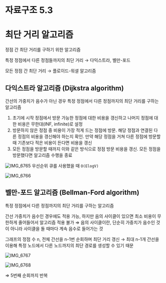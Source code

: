 # 자료구조 5.3

# 최단 거리 알고리즘

정점 간 최단 거리를 구하기 위한 알고리즘

특정 정점에서 다른 정점들까지의 최단 거리 → 다익스트라, 벨만-포드

모든 정점 간 최단 거리 → 플로이드-워셜 알고리즘

## 다익스트라 알고리즘 (Dijkstra algorithm)

간선의 가중치가 음수가 아닌 경우 특정 정점에서 다른 정점까지의 최단 거리를 구하는 알고리즘

1. 초기에 시작 정점에서 방문 가능한 정점에 대한 비용을 갱신하고 나머지 정점에 대한 비용은 무한대(INF, infinite)로 설정
2. 방문하지 않은 정점 중 비용이 가장 적게 드는 정점에 방문. 해당 정점과 연결된 다른 정점의 비용을 갱신해야 하는지 확인. 만약 해당 정점을 거쳐 다른 정점에 방문할 때 기존보다 적은 비용이 든다면 비용을 갱신
3. 모든 정점을 방문할 때까지 이와 같은 방식으로 정점 방문 비용을 갱신. 모든 정점을 방문했다면 알고리즘 수행을 종료

![IMG_6765](https://github.com/woowacourse-study/2023-cs-study/assets/15646373/18073de9-475a-4835-b496-55158ecd78cf)
우선순위 큐를 사용했을 때 `O(ElogV)`

![IMG_6766](https://github.com/woowacourse-study/2023-cs-study/assets/15646373/80abfb5d-bc23-4c21-975d-1918d5f231bb)

## 벨만-포드 알고리즘 (Bellman-Ford algorithm)

특정 정점에서 다른 정점까지의 최단 거리를 구하는 알고리즘

간선 가중치가 음수인 경우에도 적용 가능, 하지만 음의 사이클이 있으면 최소 비용이 무한하게 줄어들어서 알고리즘 적용 불가 ⇒ 음의 사이클이란, 단순히 가중치가 음수인 것이 아니라 사이클을 돌 때마다 계속 음수로 들어가는 것

그래프의 정점 수 n, 전체 간선을 n-1번 순회하며 최단 거리 갱신 → 최대 n-1개 간선을 이용해 특정 노드에서 다른 노드까지의 최단 경로를 생성할 수 있기 때문

![IMG_6767](https://github.com/woowacourse-study/2023-cs-study/assets/15646373/74e6efa3-a5c6-4cb7-abde-72ea83ba49e2)

![IMG_6768](https://github.com/woowacourse-study/2023-cs-study/assets/15646373/d1f167f1-06cf-4048-b919-68e9f60723be)

⇒ 5번째 순회까지 반복
